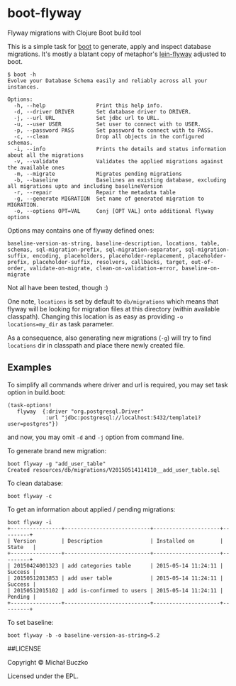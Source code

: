 # boot-flyway
Flyway migrations with Clojure Boot build tool

This is a simple task for [boot](https://github.com/boot-clj/boot) to generate, apply and inspect database migrations.
It's mostly a blatant copy of metaphor's [lein-flyway](https://github.com/metaphor/lein-flyway) adjusted to boot.

    $ boot -h
    Evolve your Database Schema easily and reliably across all your instances.

    Options:
      -h, --help                Print this help info.
      -d, --driver DRIVER       Set database driver to DRIVER.
      -j, --url URL             Set jdbc url to URL.
      -u, --user USER           Set user to connect with to USER.
      -p, --password PASS       Set password to connect with to PASS.
      -c, --clean               Drop all objects in the configured schemas.
      -i, --info                Prints the details and status information about all the migrations
      -v, --validate            Validates the applied migrations against the available ones
      -m, --migrate             Migrates pending migrations
      -b, --baseline            Baselines an existing database, excluding all migrations upto and including baselineVersion
      -r, --repair              Repair the metadata table
      -g, --generate MIGRATION  Set name of generated migration to MIGRATION.
      -o, --options OPT=VAL     Conj [OPT VAL] onto additional flyway options
      
Options may contains one of flyway defined ones:

    baseline-version-as-string, baseline-description, locations, table, schemas, sql-migration-prefix, sql-migration-separator, sql-migration-suffix, encoding, placeholders, placeholder-replacement, placeholder-prefix, placeholder-suffix, resolvers, callbacks, target, out-of-order, validate-on-migrate, clean-on-validation-error, baseline-on-migrate
    
Not all have been tested, though :)

One note, ```locations``` is set by default to ```db/migrations``` which means that flyway will be looking for migration files at this directory (within available classpath). Changing this location is as easy as providing ```-o locations=my_dir``` as task parameter. 

As a consequence, also generating new migrations (```-g```) will try to find ```locations``` dir in classpath and place there newly created file.

## Examples

To simplify all commands where driver and url is required, you may set task option in build.boot:

    (task-options!
       flyway  {:driver "org.postgresql.Driver"
                :url "jdbc:postgresql://localhost:5432/template1?user=postgres"})
   
and now, you may omit ```-d``` and ```-j``` option from command line.

To generate brand new migration:

    boot flyway -g "add_user_table"
    Created resources/db/migrations/V20150514114110__add_user_table.sql

To clean database:

    boot flyway -c

To get an information about applied / pending migrations:

    boot flyway -i
    +----------------+---------------------------+---------------------+---------+
    | Version        | Description               | Installed on        | State   |
    +----------------+---------------------------+---------------------+---------+
    | 20150424001323 | add categories table      | 2015-05-14 11:24:11 | Success |
    | 20150512013853 | add user table            | 2015-05-14 11:24:11 | Success |
    | 20150512015102 | add is-confirmed to users | 2015-05-14 11:24:11 | Pending |
    +----------------+---------------------------+---------------------+---------+
    
To set baseline:

    boot flyway -b -o baseline-version-as-string=5.2
    

##LICENSE

Copyright © Michał Buczko

Licensed under the EPL.
